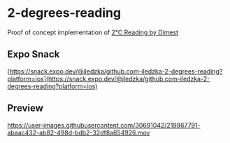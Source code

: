 # 2-degrees-reading

Proof of concept implementation of [2℃ Reading by Dimest](https://dribbble.com/shots/11780117-2-Reading)

## Expo Snack

[https://snack.expo.dev/@iledzka/github.com-iledzka-2-degrees-reading?platform=ios](https://snack.expo.dev/@iledzka/github.com-iledzka-2-degrees-reading?platform=ios)

## Preview


https://user-images.githubusercontent.com/30691042/219867791-abaac432-ab82-498d-bdb2-32df8a654926.mov

